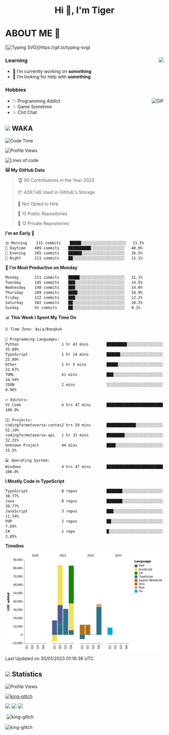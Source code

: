 <h1 align="center">Hi 👋, I'm Tiger</h1>




# ABOUT ME 💬

[![Typing SVG](https://readme-typing-svg.herokuapp.com?color=22F771&vCenter=true&lines=A+perssionate+developer+from+nowhere.)](https://git.io/typing-svg)

<div>
 <img align="right" src="https://spotify-github-profile.vercel.app/api/view?uid=12129734423&cover_image=false&theme=default&bar_color=22d016&bar_color_cover=true" />
 <h3>Learning</h3>
 
 <ul>
  <li>🔭 I’m currently working on <b>something</b></li>
  <li>🤝 I’m looking for help with <b>something</b></li>
 </ul>
 
</div>
<div>
 <h3>Hobbies</h3>
 <img align="right" height="475px"  alt="GIF" src="https://i.pinimg.com/originals/1f/b7/db/1fb7dbee557e5ed509f7517da8a84d58.gif" />
 <ul>
  <li>✨ Programming Addict</li>
  <li>✨ Game Sometime</li>
  <li>✨ Chit Chat</li>
 </ul>
 
</div>



## <img height="40" src="https://raw.githubusercontent.com/innng/innng/master/assets/kyubey.gif"/> WAKA

<!--START_SECTION:waka-->
![Code Time](http://img.shields.io/badge/Code%20Time-1%2C301%20hrs%2046%20mins-blue)

![Profile Views](http://img.shields.io/badge/Profile%20Views-7-blue)

![Lines of code](https://img.shields.io/badge/From%20Hello%20World%20I%27ve%20Written-272%20Thousand%20lines%20of%20code-blue)

**🐱 My GitHub Data** 

> 🏆 90 Contributions in the Year 2023
 > 
> 📦 439.1 kB Used in GitHub's Storage 
 > 
> 🚫 Not Opted to Hire
 > 
> 📜 13 Public Repositories 
 > 
> 🔑 12 Private Repositories  
 > 
**I'm an Early 🐤** 

```text
🌞 Morning    215 commits    █████░░░░░░░░░░░░░░░░░░░░   21.5% 
🌆 Daytime    409 commits    ██████████░░░░░░░░░░░░░░░   40.9% 
🌃 Evening    265 commits    ██████░░░░░░░░░░░░░░░░░░░   26.5% 
🌙 Night      111 commits    ██░░░░░░░░░░░░░░░░░░░░░░░   11.1%

```
📅 **I'm Most Productive on Monday** 

```text
Monday       211 commits    █████░░░░░░░░░░░░░░░░░░░░   21.1% 
Tuesday      145 commits    ███░░░░░░░░░░░░░░░░░░░░░░   14.5% 
Wednesday    140 commits    ███░░░░░░░░░░░░░░░░░░░░░░   14.0% 
Thursday     189 commits    ████░░░░░░░░░░░░░░░░░░░░░   18.9% 
Friday       122 commits    ███░░░░░░░░░░░░░░░░░░░░░░   12.2% 
Saturday     102 commits    ██░░░░░░░░░░░░░░░░░░░░░░░   10.2% 
Sunday       91 commits     ██░░░░░░░░░░░░░░░░░░░░░░░   9.1%

```


📊 **This Week I Spent My Time On** 

```text
⌚︎ Time Zone: Asia/Bangkok

💬 Programming Languages: 
Python                   1 hr 43 mins        █████████░░░░░░░░░░░░░░░░   35.89% 
TypeScript               1 hr 14 mins        ██████░░░░░░░░░░░░░░░░░░░   25.89% 
Other                    1 hr 5 mins         █████░░░░░░░░░░░░░░░░░░░░   22.67% 
TOML                     41 mins             ███░░░░░░░░░░░░░░░░░░░░░░   14.54% 
JSON                     2 mins              ░░░░░░░░░░░░░░░░░░░░░░░░░   0.96%

🔥 Editors: 
VS Code                  4 hrs 47 mins       █████████████████████████   100.0%

🐱‍💻 Projects: 
codingformetaverse-contes2 hrs 29 mins       █████████████░░░░░░░░░░░░   52.19% 
codingformetaverse-api   1 hr 32 mins        ████████░░░░░░░░░░░░░░░░░   32.31% 
Unknown Project          44 mins             ████░░░░░░░░░░░░░░░░░░░░░   15.5%

💻 Operating System: 
Windows                  4 hrs 47 mins       █████████████████████████   100.0%

```

**I Mostly Code in TypeScript** 

```text
TypeScript               8 repos             ███████░░░░░░░░░░░░░░░░░░   30.77% 
Java                     8 repos             ███████░░░░░░░░░░░░░░░░░░   30.77% 
JavaScript               3 repos             ███░░░░░░░░░░░░░░░░░░░░░░   11.54% 
PHP                      2 repos             ██░░░░░░░░░░░░░░░░░░░░░░░   7.69% 
C#                       1 repo              █░░░░░░░░░░░░░░░░░░░░░░░░   3.85%

```


**Timeline**

![Chart not found](https://raw.githubusercontent.com/king-glitch/king-glitch/main/charts/bar_graph.png) 


 Last Updated on 30/01/2023 01:16:36 UTC
<!--END_SECTION:waka-->
## <img height="40" src="https://raw.githubusercontent.com/innng/innng/master/assets/kyubey.gif"/> Statistics
![Profile Views](https://komarev.com/ghpvc/?username=king-glitch)  

<p align="left"> 
 <a href="https://github.com/ryo-ma/github-profile-trophy">
  <img src="https://github-profile-trophy.vercel.app/?username=king-glitch&theme=dracula" alt="king-glitch" />
 </a> </p>

![](https://github-profile-summary-cards.vercel.app/api/cards/profile-details?username=king-glitch&theme=dracula)
![](https://github-profile-summary-cards.vercel.app/api/cards/stats?username=king-glitch&theme=dracula) 
![](https://github-profile-summary-cards.vercel.app/api/cards/productive-time?username=king-glitch&theme=dracula)


<p>&nbsp;<img align="center" src="https://github-readme-stats.vercel.app/api?username=king-glitch&theme=dracula" alt="king-glitch" /></p>

<p><img align="center" src="https://github-readme-streak-stats.herokuapp.com/?user=king-glitch&theme=dracula" alt="king-glitch" /></p>
